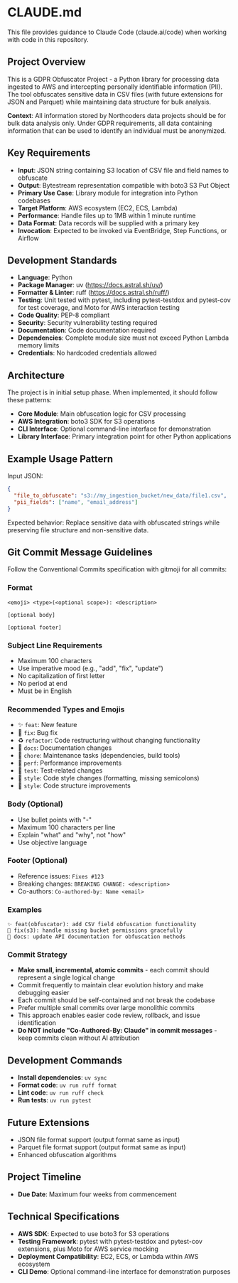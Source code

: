 # CLAUDE.md

This file provides guidance to Claude Code (claude.ai/code) when working with code in this repository.

## Project Overview

This is a GDPR Obfuscator Project - a Python library for processing data ingested to AWS and intercepting personally identifiable information (PII). The tool obfuscates sensitive data in CSV files (with future extensions for JSON and Parquet) while maintaining data structure for bulk analysis.

**Context**: All information stored by Northcoders data projects should be for bulk data analysis only. Under GDPR requirements, all data containing information that can be used to identify an individual must be anonymized.

## Key Requirements

- **Input**: JSON string containing S3 location of CSV file and field names to obfuscate
- **Output**: Bytestream representation compatible with boto3 S3 Put Object
- **Primary Use Case**: Library module for integration into Python codebases
- **Target Platform**: AWS ecosystem (EC2, ECS, Lambda)
- **Performance**: Handle files up to 1MB within 1 minute runtime
- **Data Format**: Data records will be supplied with a primary key
- **Invocation**: Expected to be invoked via EventBridge, Step Functions, or Airflow

## Development Standards

- **Language**: Python
- **Package Manager**: uv (https://docs.astral.sh/uv/)
- **Formatter & Linter**: ruff (https://docs.astral.sh/ruff/)
- **Testing**: Unit tested with pytest, including pytest-testdox and pytest-cov for test coverage, and Moto for AWS interaction testing
- **Code Quality**: PEP-8 compliant
- **Security**: Security vulnerability testing required
- **Documentation**: Code documentation required
- **Dependencies**: Complete module size must not exceed Python Lambda memory limits
- **Credentials**: No hardcoded credentials allowed

## Architecture

The project is in initial setup phase. When implemented, it should follow these patterns:

- **Core Module**: Main obfuscation logic for CSV processing
- **AWS Integration**: boto3 SDK for S3 operations
- **CLI Interface**: Optional command-line interface for demonstration
- **Library Interface**: Primary integration point for other Python applications

## Example Usage Pattern

Input JSON:
```json
{
  "file_to_obfuscate": "s3://my_ingestion_bucket/new_data/file1.csv",
  "pii_fields": ["name", "email_address"]
}
```

Expected behavior: Replace sensitive data with obfuscated strings while preserving file structure and non-sensitive data.

## Git Commit Message Guidelines

Follow the Conventional Commits specification with gitmoji for all commits:

### Format
```
<emoji> <type>(<optional scope>): <description>

[optional body]

[optional footer]
```

### Subject Line Requirements
- Maximum 100 characters
- Use imperative mood (e.g., "add", "fix", "update")
- No capitalization of first letter
- No period at end
- Must be in English

### Recommended Types and Emojis
- ✨ `feat`: New feature
- 🐛 `fix`: Bug fix
- ♻️ `refactor`: Code restructuring without changing functionality
- 📝 `docs`: Documentation changes
- 🔧 `chore`: Maintenance tasks (dependencies, build tools)
- 🚀 `perf`: Performance improvements
- 🧪 `test`: Test-related changes
- 💄 `style`: Code style changes (formatting, missing semicolons)
- 🎨 `style`: Code structure improvements

### Body (Optional)
- Use bullet points with "-"
- Maximum 100 characters per line
- Explain "what" and "why", not "how"
- Use objective language

### Footer (Optional)
- Reference issues: `Fixes #123`
- Breaking changes: `BREAKING CHANGE: <description>`
- Co-authors: `Co-authored-by: Name <email>`

### Examples
```
✨ feat(obfuscator): add CSV field obfuscation functionality
🐛 fix(s3): handle missing bucket permissions gracefully
📝 docs: update API documentation for obfuscation methods
```

### Commit Strategy
- **Make small, incremental, atomic commits** - each commit should represent a single logical change
- Commit frequently to maintain clear evolution history and make debugging easier
- Each commit should be self-contained and not break the codebase
- Prefer multiple small commits over large monolithic commits
- This approach enables easier code review, rollback, and issue identification
- **Do NOT include "Co-Authored-By: Claude" in commit messages** - keep commits clean without AI attribution

## Development Commands

- **Install dependencies**: `uv sync`
- **Format code**: `uv run ruff format`
- **Lint code**: `uv run ruff check`
- **Run tests**: `uv run pytest`

## Future Extensions

- JSON file format support (output format same as input)
- Parquet file format support (output format same as input)
- Enhanced obfuscation algorithms

## Project Timeline

- **Due Date**: Maximum four weeks from commencement

## Technical Specifications

- **AWS SDK**: Expected to use boto3 for S3 operations
- **Testing Framework**: pytest with pytest-testdox and pytest-cov extensions, plus Moto for AWS service mocking
- **Deployment Compatibility**: EC2, ECS, or Lambda within AWS ecosystem
- **CLI Demo**: Optional command-line interface for demonstration purposes